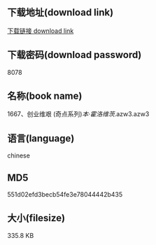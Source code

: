 ## 下载地址(download link)
[下载链接 download link](https://voluble-croquembouche-d321dc.netlify.app/?s=1667%E3%80%81%E5%88%9B%E4%B8%9A%E7%BB%B4%E8%89%B0+%28%E5%A5%87%E7%82%B9%E7%B3%BB%E5%88%97%29_%E6%9C%AC%C2%B7%E9%9C%8D%E6%B4%9B%E7%BB%B4%E8%8C%A8_.azw3)

## 下载密码(download password)
8078

## 名称(book name)
1667、创业维艰 (奇点系列)_本·霍洛维茨_.azw3.azw3

## 语言(language)
chinese

## MD5
551d02efd3becb54fe3e78044442b435

## 大小(filesize)
335.8 KB
